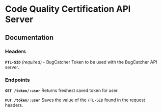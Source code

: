 # Code Quality Certification API Server

## Documentation


### Headers

**`FTL-SID`** *(required)* - BugCatcher Token to be used with the BugCatcher API server. 


### Endpoints

**`GET /token/:user`** 
Returns freshest saved token for user.

**`PUT /token/:user`** 
Saves the value of the `FTL-SID` found in the request headers.

